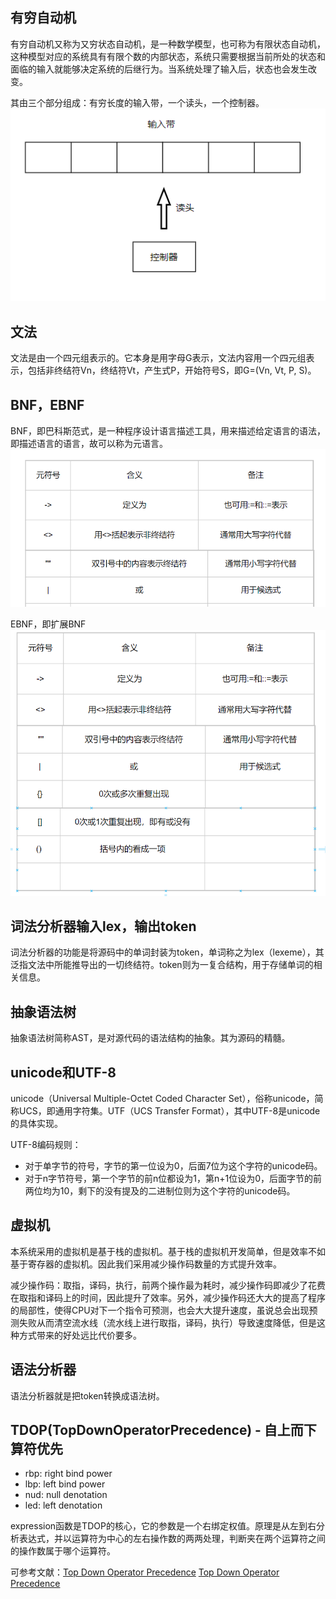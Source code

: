 ## 有穷自动机
有穷自动机又称为又穷状态自动机，是一种数学模型，也可称为有限状态自动机，这种模型对应的系统具有有限个数的内部状态，系统只需要根据当前所处的状态和面临的输入就能够决定系统的后继行为。当系统处理了输入后，状态也会发生改变。

其由三个部分组成：有穷长度的输入带，一个读头，一个控制器。
![有穷自动机](img/1.png)

## 文法
文法是由一个四元组表示的。它本身是用字母G表示，文法内容用一个四元组表示，包括非终结符Vn，终结符Vt，产生式P，开始符号S，即G=(Vn, Vt, P, S)。

## BNF，EBNF
BNF，即巴科斯范式，是一种程序设计语言描述工具，用来描述给定语言的语法，即描述语言的语言，故可以称为元语言。
![元语言](img/2.png)

EBNF，即扩展BNF
![扩展元语言](img/3.png)

## 词法分析器输入lex，输出token
词法分析器的功能是将源码中的单词封装为token，单词称之为lex（lexeme），其泛指文法中所能推导出的一切终结符。token则为一复合结构，用于存储单词的相关信息。

## 抽象语法树
抽象语法树简称AST，是对源代码的语法结构的抽象。其为源码的精髓。

## unicode和UTF-8
unicode（Universal Multiple-Octet Coded Character Set），俗称unicode，简称UCS，即通用字符集。UTF（UCS Transfer Format），其中UTF-8是unicode的具体实现。

UTF-8编码规则：
- 对于单字节的符号，字节的第一位设为0，后面7位为这个字符的unicode码。
- 对于n字节符号，第一个字节的前n位都设为1，第n+1位设为0，后面字节的前两位均为10，剩下的没有提及的二进制位则为这个字符的unicode码。

## 虚拟机
本系统采用的虚拟机是基于栈的虚拟机。基于栈的虚拟机开发简单，但是效率不如基于寄存器的虚拟机。因此我们采用减少操作码数量的方式提升效率。

减少操作码：取指，译码，执行，前两个操作最为耗时，减少操作码即减少了花费在取指和译码上的时间，因此提升了效率。另外，减少操作码还大大的提高了程序的局部性，使得CPU对下一个指令可预测，也会大大提升速度，虽说总会出现预测失败从而清空流水线（流水线上进行取指，译码，执行）导致速度降低，但是这种方式带来的好处远比代价要多。

## 语法分析器
语法分析器就是把token转换成语法树。

## TDOP(TopDownOperatorPrecedence) - 自上而下算符优先
- rbp: right bind power
- lbp: left bind power
- nud: null denotation
- led: left denotation

expression函数是TDOP的核心，它的参数是一个右绑定权值。原理是从左到右分析表达式，并以运算符为中心的左右操作数的两两处理，判断夹在两个运算符之间的操作数属于哪个运算符。

可参考文献：[Top Down Operator Precedence](https://crockford.com/javascript/tdop/tdop.html)
[Top Down Operator Precedence](https://crockford.com/javascript/tdop/index.html)
